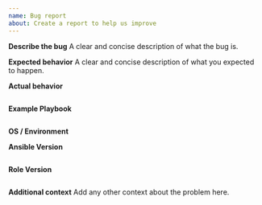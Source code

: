 ```yaml
---
name: Bug report
about: Create a report to help us improve
---
```


**Describe the bug**
A clear and concise description of what the bug is.

**Expected behavior**
A clear and concise description of what you expected to happen.

**Actual behavior**

<!--- Paste verbatim command output between quotes -->

```paste below

```

**Example Playbook**

<!--- Paste an example playbook that can be used to reproduce the problem between quotes -->

```paste below

```

**OS / Environment**

<!--- Provide all relevant information below, e.g. target OS versions, network device firmware, etc. -->

**Ansible Version**

<!--- Paste verbatim output from "ansible --version" between quotes -->

```paste below

```

**Role Version**

<!--- Paste version of the role between quotes -->

```paste below

```

**Additional context**
Add any other context about the problem here.
